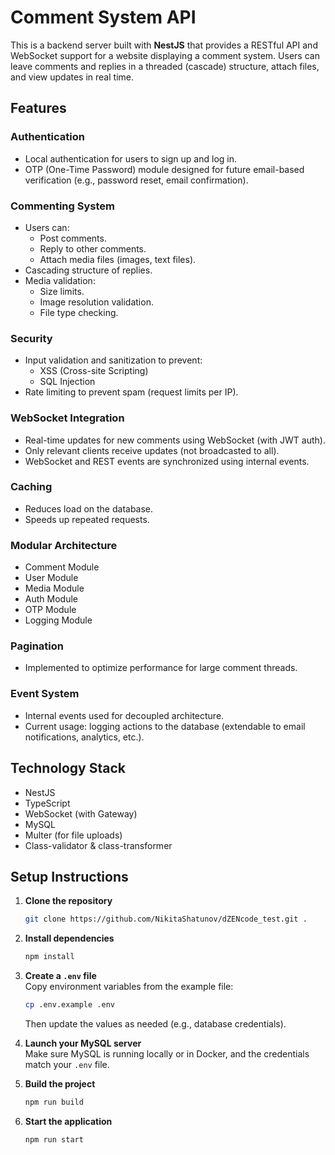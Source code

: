 # Comment System API

This is a backend server built with **NestJS** that provides a RESTful API and WebSocket support for a website displaying a comment system. Users can leave comments and replies in a threaded (cascade) structure, attach files, and view updates in real time.

## Features

### Authentication

- Local authentication for users to sign up and log in.
- OTP (One-Time Password) module designed for future email-based verification (e.g., password reset, email confirmation).

### Commenting System

- Users can:
  - Post comments.
  - Reply to other comments.
  - Attach media files (images, text files).
- Cascading structure of replies.
- Media validation:
  - Size limits.
  - Image resolution validation.
  - File type checking.

### Security

- Input validation and sanitization to prevent:
  - XSS (Cross-site Scripting)
  - SQL Injection
- Rate limiting to prevent spam (request limits per IP).

### WebSocket Integration

- Real-time updates for new comments using WebSocket (with JWT auth).
- Only relevant clients receive updates (not broadcasted to all).
- WebSocket and REST events are synchronized using internal events.

### Caching

- Reduces load on the database.
- Speeds up repeated requests.

### Modular Architecture

- Comment Module
- User Module
- Media Module
- Auth Module
- OTP Module
- Logging Module

### Pagination

- Implemented to optimize performance for large comment threads.

### Event System

- Internal events used for decoupled architecture.
- Current usage: logging actions to the database (extendable to email notifications, analytics, etc.).

## Technology Stack

- NestJS
- TypeScript
- WebSocket (with Gateway)
- MySQL
- Multer (for file uploads)
- Class-validator & class-transformer

## Setup Instructions

1. **Clone the repository**

   ```bash
   git clone https://github.com/NikitaShatunov/dZENcode_test.git .
   ```

2. **Install dependencies**

   ```bash
   npm install
   ```

3. **Create a `.env` file**  
   Copy environment variables from the example file:

   ```bash
   cp .env.example .env
   ```

   Then update the values as needed (e.g., database credentials).

4. **Launch your MySQL server**  
   Make sure MySQL is running locally or in Docker, and the credentials match your `.env` file.

5. **Build the project**

   ```bash
   npm run build
   ```

6. **Start the application**
   ```bash
   npm run start
   ```
